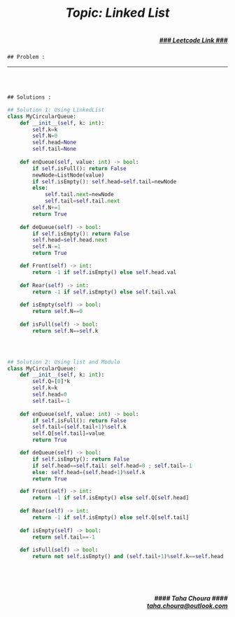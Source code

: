 <h1 align="center";"><em> Topic: Linked List</em></h1>
<h5 align="right"> <br/><a align="right" width="80" href="https://leetcode.com/problems/design-circular-queue/" target="_blank"><ins>### Leetcode Link ###</ins></a></h5>     
                                                                                                                                 
```diff
## Problem : 
```
 



-------                    

<br/><br/>
 
```diff
## Solutions :
```                      
                         
```python
## Solution 1: Using LinkedList
class MyCircularQueue:
    def __init__(self, k: int):
        self.k=k
        self.N=0
        self.head=None
        self.tail=None
        
    def enQueue(self, value: int) -> bool:
        if self.isFull(): return False
        newNode=ListNode(value)
        if self.isEmpty(): self.head=self.tail=newNode
        else: 
            self.tail.next=newNode
            self.tail=self.tail.next
        self.N+=1
        return True
    
    def deQueue(self) -> bool:
        if self.isEmpty(): return False
        self.head=self.head.next
        self.N-=1
        return True

    def Front(self) -> int:
        return -1 if self.isEmpty() else self.head.val
    
    def Rear(self) -> int:
        return -1 if self.isEmpty() else self.tail.val
    
    def isEmpty(self) -> bool:
        return self.N==0
    
    def isFull(self) -> bool:
        return self.N==self.k




## Solution 2: Using list and Modulo 
class MyCircularQueue:
    def __init__(self, k: int):
        self.Q=[0]*k
        self.k=k
        self.head=0
        self.tail=-1
        
    def enQueue(self, value: int) -> bool:
        if self.isFull(): return False
        self.tail=(self.tail+1)%self.k
        self.Q[self.tail]=value
        return True

    def deQueue(self) -> bool:
        if self.isEmpty(): return False
        if self.head==self.tail: self.head=0 ; self.tail=-1
        else: self.head=(self.head+1)%self.k
        return True

    def Front(self) -> int:
        return -1 if self.isEmpty() else self.Q[self.head]
    
    def Rear(self) -> int:
        return -1 if self.isEmpty() else self.Q[self.tail]
    
    def isEmpty(self) -> bool:
        return self.tail==-1
    
    def isFull(self) -> bool:
        return not self.isEmpty() and (self.tail+1)%self.k==self.head                                                                                                                               




```
<br/>            
<h5 align="right" margin-right:12px>#### Taha Choura ####<br/><a align="right" width="70" href="#">taha.choura@outlook.com</a></h5> 

